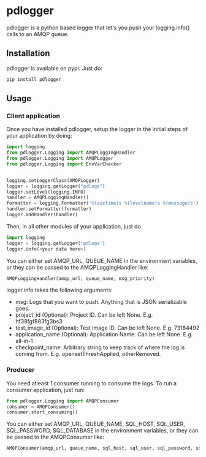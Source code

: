 # pdlogger

pdlogger is a python based logger that let's you push your logging.info() calls to an AMQP queue.

## Installation
pdlogger is available on pypi. Just do:

```sh
pip install pdlogger
```

## Usage

### Client application 
Once you have installed pdlogger, setup the logger in the initial steps of your application by doing:

```python
import logging
from pdlogger.Logging import AMQPLoggingHandler
from pdlogger.Logging import AMQPLogger
from pdlogger.Logging import EnvVarChecker


logging.setLoggerClass(AMQPLogger)
logger = logging.getLogger("pdlogs")
logger.setLevel(logging.INFO)
handler = AMQPLoggingHandler()
formatter = logging.Formatter('%(asctime)s %(levelname)s %(message)s')
handler.setFormatter(formatter)
logger.addHandler(handler)
```

Then, in all other modules of your application, just do

```python
import logging
logger = logging.getLogger('pdlogs')
logger.info(<your data here>)
```

You can either set AMQP_URL, QUEUE_NAME in the environment variables, or they can be passed to the AMQPLoggingHandler like:

```python
AMQPLoggingHandler(amqp_url, queue_name, msg_priority)
```

logger.info takes the following arguments:

- msg: Logs that you want to push. Anything that is JSON serializable goes.
- project_id (Optional): Project ID. Can be left None. E.g. hf38fgf883fg3bs3
- test_image_id (Optional): Test Image ID. Can be left None. E.g. 73184492
- application_name (Optional): Application Name. Can be left None. E.g. all-in-1
- checkpoint_name: Arbitrary string to keep track of where the log is coming from. E.g. opensetThreshApplied, otherRemoved.

### Producer

You need atleast 1 consumer running to consume the logs.
To run a consumer application, just run:

```python
from pdlogger.Logging import AMQPConsumer
consumer = AMQPConsumer()
consumer.start_consuming()
```

You can either set AMQP_URL, QUEUE_NAME, SQL_HOST, SQL_USER, SQL_PASSWORD, SQL_DATABASE in the environment variables, or they can be passed to the AMQPConsumer like:


```python
AMQPConsumer(amqp_url, queue_name, sql_host, sql_user, sql_password, sql_database)
```
